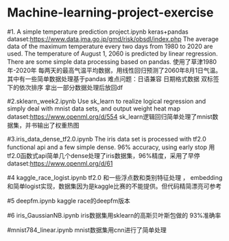 # Machine-learning-project-exercise

#1. A simple temperature prediction project.ipynb
 keras+pandas  dataset:https://www.data.jma.go.jp/gmd/risk/obsdl/index.php
The average data of the maximum temperature every two days from 1980 to 2020 are used. The temperature of August 1, 2060 is predicted by linear regression. There are some simple data processing based on pandas.
使用了草津1980年-2020年 每两天的最高气温平均数据，用线性回归预测了2060年8月1日气温。其中有一些简单数据处理基于pandas
难点问题：日语兼容 日期格式数据 双标签下的依次排序 拿出一部分数据处理后放回df

#2.sklearn_week2.ipynb
Use sk_learn to realize logical regression and simply deal with mnist data sets, and output weight heat map dataset:https://www.openml.org/d/554
sk_learn逻辑回归简单处理了mnist数据集，并书输出了权重热图

#3.iris_data_dense_tf2.0.ipynb
The iris data set is processed with tf2.0 functional api and a few simple dense.  96% accuracy, using early stop
用tf2.0函数式api简单几个dense处理了iris数据集，96%精度，采用了早停
dataset:https://www.openml.org/d/61

#4 kaggle_race_logist.ipynb
tf2.0 和一些浮点数和类别特征处理 ， embedding和简单logist实现，数据集因为是kaggle比赛的不能提供。但代码精简漂亮可参考

#5 deepfm.ipynb
kaggle race的deepfm版本

#6 iris_GaussianNB.ipynb
iris数据集用sklearn的高斯贝叶斯包做的 93%准确率

#mnist784_linear.ipynb
mnist数据集用cnn进行了简单处理
